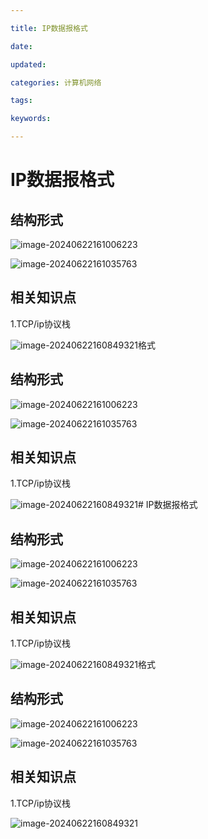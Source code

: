 ```yaml
---

title: IP数据报格式

date: 

updated: 

categories: 计算机网络

tags: 

keywords: 

---
```

# IP数据报格式



## 结构形式

![image-20240622161006223](../TyporaImage/image-20240622161006223.png)

![image-20240622161035763](../TyporaImage/image-20240622161035763.png)









## 相关知识点

1.TCP/ip协议栈

![image-20240622160849321](../TyporaImage/image-20240622160849321.png)格式



## 结构形式

![image-20240622161006223](../TyporaImage/image-20240622161006223.png)

![image-20240622161035763](../TyporaImage/image-20240622161035763.png)









## 相关知识点

1.TCP/ip协议栈

![image-20240622160849321](../TyporaImage/image-20240622160849321.png)# IP数据报格式



## 结构形式

![image-20240622161006223](../TyporaImage/image-20240622161006223.png)

![image-20240622161035763](../TyporaImage/image-20240622161035763.png)









## 相关知识点

1.TCP/ip协议栈

![image-20240622160849321](../TyporaImage/image-20240622160849321.png)格式



## 结构形式

![image-20240622161006223](../TyporaImage/image-20240622161006223.png)

![image-20240622161035763](../TyporaImage/image-20240622161035763.png)









## 相关知识点

1.TCP/ip协议栈

![image-20240622160849321](../TyporaImage/image-20240622160849321.png)